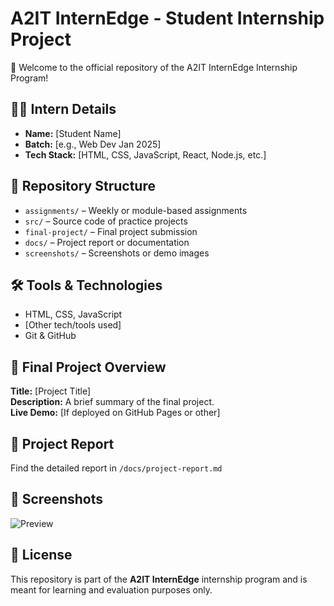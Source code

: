 # A2IT InternEdge - Student Internship Project

👋 Welcome to the official repository of the A2IT InternEdge Internship Program!

## 👨‍🎓 Intern Details
- **Name:** [Student Name]
- **Batch:** [e.g., Web Dev Jan 2025]
- **Tech Stack:** [HTML, CSS, JavaScript, React, Node.js, etc.]

## 📁 Repository Structure
- `assignments/` – Weekly or module-based assignments
- `src/` – Source code of practice projects
- `final-project/` – Final project submission
- `docs/` – Project report or documentation
- `screenshots/` – Screenshots or demo images

## 🛠️ Tools & Technologies
- HTML, CSS, JavaScript
- [Other tech/tools used]
- Git & GitHub

## 🚀 Final Project Overview
**Title:** [Project Title]  
**Description:** A brief summary of the final project.  
**Live Demo:** [If deployed on GitHub Pages or other]

## 📝 Project Report
Find the detailed report in `/docs/project-report.md`

## 📸 Screenshots
![Preview](screenshots/demo.png)

## 📜 License
This repository is part of the **A2IT InternEdge** internship program and is meant for learning and evaluation purposes only.
